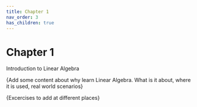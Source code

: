 ```yaml
---
title: Chapter 1
nav_order: 3
has_children: true
---
```


# Chapter 1

Introduction to Linear Algebra

{Add some content about why learn Linear Algebra. What is it about, where it is used, real world scenarios}

{Excercises to add at different places}